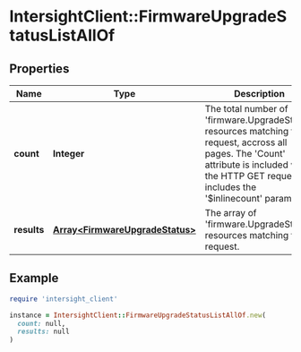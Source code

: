 # IntersightClient::FirmwareUpgradeStatusListAllOf

## Properties

| Name | Type | Description | Notes |
| ---- | ---- | ----------- | ----- |
| **count** | **Integer** | The total number of &#39;firmware.UpgradeStatus&#39; resources matching the request, accross all pages. The &#39;Count&#39; attribute is included when the HTTP GET request includes the &#39;$inlinecount&#39; parameter. | [optional] |
| **results** | [**Array&lt;FirmwareUpgradeStatus&gt;**](FirmwareUpgradeStatus.md) | The array of &#39;firmware.UpgradeStatus&#39; resources matching the request. | [optional] |

## Example

```ruby
require 'intersight_client'

instance = IntersightClient::FirmwareUpgradeStatusListAllOf.new(
  count: null,
  results: null
)
```

